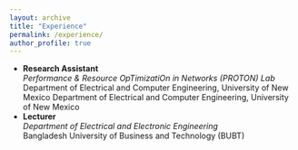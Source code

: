 ```yaml
---
layout: archive
title: "Experience"
permalink: /experience/
author_profile: true
---
```



-   **Research Assistant**   
	*Performance & Resource OpTimizatiOn in Networks (PROTON) Lab*  
	Department of Electrical and Computer Engineering, University of New Mexico
    Department of Electrical and Computer Engineering, University of New Mexico
-   **Lecturer**   
	*Department of Electrical and Electronic Engineering*  
	Bangladesh University of Business and Technology (BUBT)
